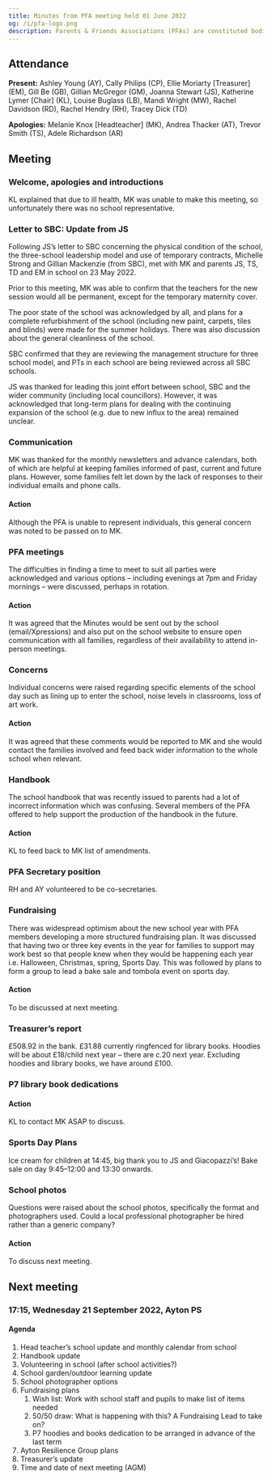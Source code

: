 ```yaml
---
title: Minutes from PFA meeting held 01 June 2022
og: /i/pfa-logo.png
description: Parents & Friends Associations (PFAs) are constituted bodies, which support the school and the broader community. They are independent from the school and the local authority.
---
```


## Attendance

**Present:** Ashley Young (AY), Cally Philips (CP), Ellie Moriarty [Treasurer] (EM), Gill Be (GB), Gillian McGregor (GM), Joanna Stewart (JS), Katherine Lymer [Chair] (KL), Louise Buglass (LB), Mandi Wright (MW), Rachel Davidson (RD), Rachel Hendry (RH), Tracey Dick (TD)

**Apologies:** Melanie Knox [Headteacher] (MK), Andrea Thacker (AT), Trevor Smith (TS), Adele Richardson (AR)

## Meeting

### Welcome, apologies and introductions

KL explained that due to ill health, MK was unable to make this meeting, so unfortunately there was no school representative.

### Letter to SBC: Update from JS

Following JS’s letter to SBC concerning the physical condition of the school, the three-school leadership model and use of temporary contracts, Michelle Strong and Gillian Mackenzie (from SBC), met with MK and parents JS, TS, TD and EM in school on 23 May 2022.

Prior to this meeting, MK was able to confirm that the teachers for the new session would all be permanent, except for the temporary maternity cover.

The poor state of the school was acknowledged by all, and plans for a complete refurbishment of the school (including new paint, carpets, tiles and blinds) were made for the summer holidays. There was also discussion about the general cleanliness of the school.

SBC confirmed that they are reviewing the management structure for three school model, and PTs in each school are being reviewed across all SBC schools.

JS was thanked for leading this joint effort between school, SBC and the wider community (including local councillors). However, it was acknowledged that long-term plans for dealing with the continuing expansion of the school (e.g. due to new influx to the area) remained unclear.

### Communication

MK was thanked for the monthly newsletters and advance calendars, both of which are helpful at keeping families informed of past, current and future plans. However, some families felt let down by the lack of responses to their individual emails and phone calls.

#### Action

Although the PFA is unable to represent individuals, this general concern was noted to be passed on to MK.

### PFA meetings

The difficulties in finding a time to meet to suit all parties were acknowledged and various options – including evenings at 7pm and Friday mornings – were discussed, perhaps in rotation.

#### Action

It was agreed that the Minutes would be sent out by the school (email/Xpressions) and also put on the school website to ensure open communication with all families, regardless of their availability to attend in-person meetings.

### Concerns

Individual concerns were raised regarding specific elements of the school day such as lining up to enter the school, noise levels in classrooms, loss of art work.

#### Action

It was agreed that these comments would be reported to MK and she would contact the families involved and feed back wider information to the whole school when relevant.

### Handbook

The school handbook that was recently issued to parents had a lot of incorrect information which was confusing. Several members of the PFA offered to help support the production of the handbook in the future.

#### Action

KL to feed back to MK list of amendments.

### PFA Secretary position

RH and AY volunteered to be co-secretaries.

### Fundraising

There was widespread optimism about the new school year with PFA members developing a more structured fundraising plan. It was discussed that having two or three key events in the year for families to support may work best so that people knew when they would be happening each year i.e. Halloween, Christmas, spring, Sports Day. This was followed by plans to form a group to lead a bake sale and tombola event on sports day.

#### Action

To be discussed at next meeting.

### Treasurer’s report

£508.92 in the bank. £31.88 currently ringfenced for library books. Hoodies will be about £18/child next year – there are c.20 next year. Excluding hoodies and library books, we have around £100.

### P7 library book dedications

#### Action

KL to contact MK ASAP to discuss.

### Sports Day Plans

Ice cream for children at 14:45, big thank you to JS and Giacopazzi’s! Bake sale on day 9:45–12:00 and 13:30 onwards.

### School photos

Questions were raised about the school photos, specifically the format and photographers used. Could a local professional photographer be hired rather than a generic company?

#### Action

To discuss next meeting.

## Next meeting

### 17:15, Wednesday 21 September 2022, Ayton PS

#### Agenda

1. Head teacher’s school update and monthly calendar from school
2. Handbook update
3. Volunteering in school (after school activities?)
4. School garden/outdoor learning update
5. School photographer options
6. Fundraising plans
    1. Wish list: Work with school staff and pupils to make list of items needed
    2. 50/50 draw: What is happening with this? A Fundraising Lead to take on?
    3. P7 hoodies and books dedication to be arranged in advance of the last term
10. Ayton Resilience Group plans
11. Treasurer’s update
12. Time and date of next meeting (AGM)
